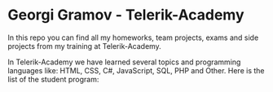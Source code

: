 Georgi Gramov - Telerik-Academy
============

In this repo you can find all my homeworks, team projects, exams and side projects from my training at Telerik-Academy.

In Telerik-Academy we have learned several topics and programming languages like: HTML, CSS, C#, JavaScript, SQL, PHP and Other. Here is the list of the student program:



